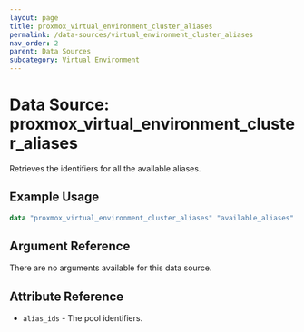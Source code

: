 ```yaml
---
layout: page
title: proxmox_virtual_environment_cluster_aliases
permalink: /data-sources/virtual_environment_cluster_aliases
nav_order: 2
parent: Data Sources
subcategory: Virtual Environment
---
```


# Data Source: proxmox_virtual_environment_cluster_aliases

Retrieves the identifiers for all the available aliases.

## Example Usage

```terraform
data "proxmox_virtual_environment_cluster_aliases" "available_aliases" {}
```

## Argument Reference

There are no arguments available for this data source.

## Attribute Reference

- `alias_ids` - The pool identifiers.
